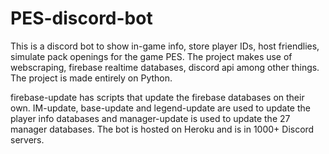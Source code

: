 # PES-discord-bot
This is a discord bot to show in-game info, store player IDs, host friendlies, simulate pack openings for the game PES. The project makes use of webscraping, firebase realtime databases, discord api among other things. The project is made entirely on Python.

firebase-update has scripts that update the firebase databases on their own. IM-update, base-update and legend-update are used to update the player info databases and manager-update is used to update the 27 manager databases. The bot is hosted on Heroku and is in 1000+ Discord servers. 
